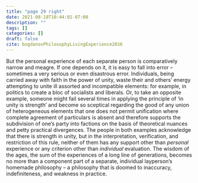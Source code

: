 ```yaml
---
title: "page 29 right"
date: 2021-08-18T10:44:01-07:00
description: ""
tags: []
categories: []
draft: false
cite: bogdanovPhilosophyLivingExperience2016
---
```


But the personal experience of each separate person is comparatively narrow and meagre. 
If one depends on it, it is easy to fall into error – sometimes a
very serious or even disastrous error. Individuals, being carried away with faith
in the power of unity, waste their and others’ energy attempting to unite ill assorted 
and incompatible elements: for example, in politics to create a bloc
of socialists and liberals. Or, to take an opposite example, someone might fail
several times in applying the principle of ‘in unity is strength’ and become so
sceptical regarding the good of any union of heterogeneous elements that one
does not permit unification where complete agreement of particulars is absent
and therefore supports the subdivision of one’s party into factions on the basis
of theoretical nuances and petty practical divergences. The people in both
examples acknowledge that there is strength in unity, but in the interpretation,
verification, and restriction of this rule, neither of them has any support other
than *personal* experience or any criterion other than *individual* evaluation. The
wisdom of the ages, the sum of the experiences of a long line of generations,
becomes no more than a component part of a separate, individual layperson’s
homemade philosophy – a philosophy that is doomed to inaccuracy, indefiniteness, and weakness in practice.

